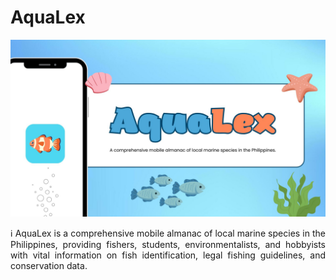 # AquaLex

![Logo](https://github.com/Renceskieee/AquaLex_Quiniano/blob/main/assets/readme/AquaLex%20-%20Cover.jpg)

<p align="justify">
ℹ AquaLex is a comprehensive mobile almanac of local marine species in the Philippines, providing fishers, students, environmentalists, and hobbyists with vital information on fish identification, legal fishing guidelines, and conservation data.
</p>
